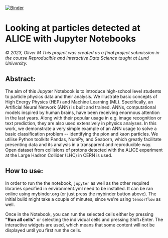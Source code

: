 [![Binder](https://mybinder.org/badge_logo.svg)](https://mybinder.org/v2/gh/COMPUTE-Jupyter-course/project-for-compute-jupyter-2022-matonoli/main?labpath=matonoha.ipynb)

# Looking at particles detected at ALICE with Jupyter Notebooks

_© 2023, Oliver M
This project was created as a final project submission in the course Reproducible and Interactive Data Science taught at Lund University._

## Abstract:

The aim of this Jupyter Notebook is to introduce high-school level students to particle physics data and their analysis. We illustrate basic concepts of High Energy Physics (HEP) and Machine Learning (ML). Specifically, an Artificial Neural Network (ANN) is built and trained. ANNs, computational models inspired by human brains, have been receiving enormous attention in the last years. Along with their popular usage in e.g. image recognition or text prediction, they are also used extensively in physics analyses. In this work, we demonstrate a very simple example of an ANN usage to solve a basic classification problem -- identifying the pion and kaon particles. We utilise Python toolkits Pandas, NumPy, and Seaborn, which greatly facilitate presenting data and its analysis in a transparent and reproducible way. Open dataset from collisions of protons detected with the ALICE experiment at the Large Hadron Collider (LHC) in CERN is used.

## How to use:

In order to run the the notebook, `jupyter` as well as the other required libraries specified in environment.yml need to be installed. It can be ran online using mybinder.org (or just press the mybinder button above). The initial build might take a couple of minutes, since we're using `tensorflow` as well.

Once in the Notebook, you can run the selected cells either by pressing **"Run all cells"** or selecting the individual cells and pressing Shift+Enter. The interactive widgets are used, which means that some content will not be displayed until you first run the cells.